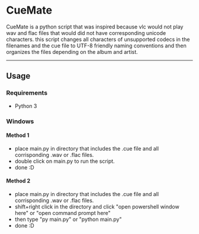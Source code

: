 # CueMate

CueMate is a python script that was inspired because vlc would not play wav and flac files that would did not have corresponding unicode characters. this script changes all characters of unsupported codecs in the filenames and the cue file to UTF-8 friendly naming conventions and then organizes the files depending on the album and artist.
* * *
## Usage

### Requirements
* Python 3

### Windows

#### Method 1 
  * place main.py in directory that includes the .cue file and all corrisponding .wav or .flac files.
  * double click on main.py to run the script.
  * done :D
#### Method 2
  * place main.py in directory that includes the .cue file and all corrisponding .wav or .flac files.
  * shift+right click in the directory and click "open powershell window here" or  "open command prompt here"
  * then type "py main.py" or "python main.py"
  * done :D
